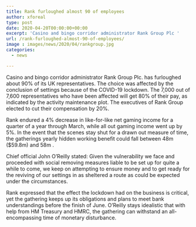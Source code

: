 ```yaml
---
title: Rank furloughed almost 90 of employees
author: xforeal 
type: post
date: 2020-04-20T00:00:00+00:00
excerpt: 'Casino and bingo corridor administrator Rank Group Plc '
url: /rank-furloughed-almost-90-of-employees/
image : images/news/2020/04/rankgroup.jpg
categories:
  - news

---
```

Casino and bingo corridor administrator Rank Group Plc. has furloughed about 90&percnt; of its UK representatives. The choice was affected by the conclusion of settings because of the COVID-19 lockdown. The 7,000 out of 7,600 representatives who have been affected will get 80&percnt; of their pay, as indicated by the activity maintenance plot. The executives of Rank Group elected to cut their compensation by 20&percnt;. 

Rank endured a 4&percnt; decrease in like-for-like net gaming income for a quarter of a year through March, while all out gaming income went up by 5&percnt;. In the event that the scenes stay shut for a drawn out measure of time, the gatherings yearly hidden working benefit could fall between 48m ($59.8m) and 58m . 

Chief official John O&#8217;Reilly stated: Given the vulnerability we face and proceeded with social removing measures liable to be set up for quite a while to come, we keep on attempting to ensure money and to get ready for the reviving of our settings in as sheltered a route as could be expected under the circumstances. 

Rank expressed that the effect the lockdown had on the business is critical, yet the gathering keeps up its obligations and plans to meet bank understandings before the finish of June. O&#8217;Reilly stays idealistic that with help from HM Treasury and HMRC, the gathering can withstand an all-encompassing time of monetary disturbance.